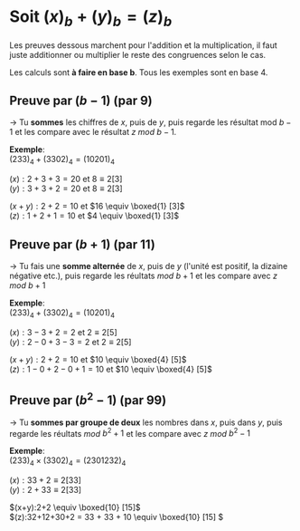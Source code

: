 # Soit $(x)_b + (y)_b = (z)_b$

Les preuves dessous marchent pour l'addition et la multiplication, il faut juste additionner ou multiplier le reste des congruences selon le cas.

Les calculs sont **à faire en base b**. Tous les exemples sont en base 4.

## Preuve par $(b-1)$ (par 9)

$\rightarrow$ Tu **sommes** les chiffres de $x$, puis de $y$, puis regarde les résultat mod $b-1$ et les compare avec le résultat $z$ $mod$ $b-1$.

**Exemple**:  
$(233)_4 + (3302)_4 = (10201)_4$  

$(x):2+3+3 = 20$ et $8 \equiv 2 [3]$  
$(y):3+3+2 = 20$ et $8 \equiv 2 [3]$  

$(x+y):2+2=10$ et $16 \equiv \boxed{1} [3]$  
$(z):1+2+1 = 10$ et $4 \equiv \boxed{1} [3]$

## Preuve par $(b+1)$ (par 11)

$\rightarrow$ Tu fais une **somme alternée** de $x$, puis de $y$ (l'unité est positif, la dizaine négative etc.), puis regarde les réultats $mod$ $b+1$ et les compare avec $z$ $mod$ $b+1$

**Exemple**:  
$(233)_4 + (3302)_4 = (10201)_4$  

$(x):3-3+2 = 2$ et $2 \equiv 2 [5]$  
$(y):2-0+3-3 = 2$ et $2 \equiv 2 [5]$  

$(x+y):2+2 = 10$ et $10 \equiv \boxed{4} [5]$  
$(z):1-0+2-0+1 = 10$ et $10 \equiv \boxed{4}  [5]$

## Preuve par $(b^2-1)$ (par 99)

$\rightarrow$ Tu **sommes par groupe de deux** les nombres dans $x$, puis dans $y$, puis regarde les réultats $mod$ $b^2+1$ et les compare avec $z$ $mod$ $b^2-1$

**Exemple**:  
$(233)_4 \times (3302)_4 = (2301232)_4$ 

$(x):33+2 \equiv 2 [33]$  
$(y):2+33 \equiv 2 [33]$  

$(x+y):2+2 \equiv \boxed{10} [15]$  
$(z):32+12+30+2 = 33 + 33 + 10 \equiv \boxed{10} [15] $

